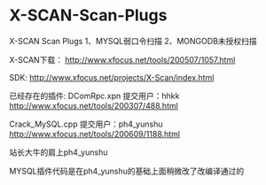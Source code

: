 # X-SCAN-Scan-Plugs
X-SCAN Scan Plugs
1、MYSQL弱口令扫描
2、MONGODB未授权扫描

X-SCAN下载：
http://www.xfocus.net/tools/200507/1057.html

SDK:
http://www.xfocus.net/projects/X-Scan/index.html

已经存在的插件:
DComRpc.xpn
提交用户：hhkk
http://www.xfocus.net/tools/200307/488.html

Crack_MySQL.cpp
提交用户：ph4_yunshu
http://www.xfocus.net/tools/200609/1188.html

站长大牛的肩上ph4_yunshu

MYSQL插件代码是在ph4_yunshu的基础上面稍微改了改编译通过的

